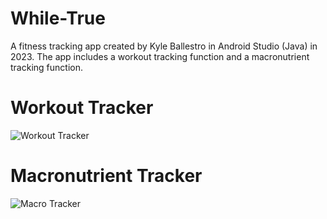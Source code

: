 # While-True
A fitness tracking app created by Kyle Ballestro in Android Studio (Java) in 2023. The app includes a workout tracking function and a macronutrient tracking function.

# Workout Tracker
![Workout Tracker](https://github.com/kyleballestro/While-True/assets/112108497/6a9a0d61-2d4a-4bf1-830e-4f3e5e22e524)

# Macronutrient Tracker
![Macro Tracker](https://github.com/kyleballestro/While-True/assets/112108497/61499d70-d11f-4e12-b201-731be95e707a)
